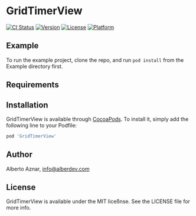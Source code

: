 # GridTimerView

[![CI Status](https://img.shields.io/travis/alberdev/GridTimerView.svg?style=flat)](https://travis-ci.org/alberdev/GridTimerView)
[![Version](https://img.shields.io/cocoapods/v/GridTimerView.svg?style=flat)](https://cocoapods.org/pods/GridTimerView)
[![License](https://img.shields.io/cocoapods/l/GridTimerView.svg?style=flat)](https://cocoapods.org/pods/GridTimerView)
[![Platform](https://img.shields.io/cocoapods/p/GridTimerView.svg?style=flat)](https://cocoapods.org/pods/GridTimerView)

## Example

To run the example project, clone the repo, and run `pod install` from the Example directory first.

## Requirements

## Installation

GridTimerView is available through [CocoaPods](https://cocoapods.org). To install
it, simply add the following line to your Podfile:

```ruby
pod 'GridTimerView'
```

## Author

Alberto Aznar, info@alberdev.com

## License

GridTimerView is available under the MIT liceßnse. See the LICENSE file for more info.
